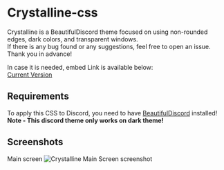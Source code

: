 # Crystalline-css
Crystalline is a BeautifulDiscord theme focused on using non-rounded edges, dark colors, and transparent windows.<br>
If there is any bug found or any suggestions, feel free to open an issue. Thank you in advance!

In case it is needed, embed Link is available below:<br>
[Current Version](https://raw.githubusercontent.com/TommyGodlike/Crystalline-css/master/crystalline.css)<br>

## Requirements
To apply this CSS to Discord, you need to have [BeautifulDiscord](https://github.com/leovoel/BeautifulDiscord) installed!<br>
**Note - This discord theme only works on dark theme!**

## Screenshots
Main screen
![Crystalline Main Screen screenshot](https://wawawa.s-ul.eu/QjYpKnAX)

